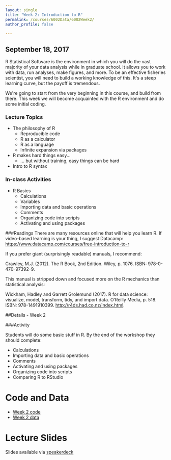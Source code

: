 ```yaml
---
layout: single
title: "Week 2: Introduction to R"
permalink: /courses/6002Data/6002Week2/
author_profile: false

---
```


##  September 18, 2017

R Statistical Software is the environment in which you will do the vast majority of your data analysis while in graduate school. It allows you to work with data, run analyses, make figures, and more. To be an effective fisheries scientist, you will need to build a working knowledge of this. It's a steep learning curve, but the payoff is tremendous. 

We're going to start from the very beginning in this course, and build from there. This week we will become acquainted with the R environment and do some initial coding.

### Lecture Topics
* The philosophy of R
    + Reproducible code
    + R as a calculator
    + R as a language
    + Infinite expansion via packages
* R makes hard things easy...
    + ... but without training, easy things can be hard
* Intro to R syntax

### In-class Activities
* R Basics
  + Calculations
  + Variables
  + Importing data and basic operations
  + Comments
  + Organizing code into scripts
  + Activating and using packages

###Readings
There are many resources online that will help you learn R. If video-based learning is your thing, I suggest Datacamp: https://www.datacamp.com/courses/free-introduction-to-r 

If you prefer giant (surprisingly readable) manuals, I recommend:

Crawley, M.J. (2012). The R Book, 2nd Edition. Wiley, p. 1076. ISBN: 978-0-470-97392-9.

This manual is stripped down and focused more on the R mechanics than statistical analysis:

Wickham, Hadley and Garrett Grolemund (2017). R for data science: visualize, model, transform, tidy, and import data. O’Reilly Media, p. 518. ISBN: 978-1491910399. http://r4ds.had.co.nz/index.html.

##Details - Week 2

###Activity

Students will do some basic stuff in R. By the end of the workshop they should complete:

* Calculations
* Importing data and basic operations
* Comments
* Activating and using packages
* Organizing code into scripts
* Comparing R to RStudio

# Code and Data

* [Week 2 code](/assets/images/FISH6002Week2Code.R)
* [Week 2 data](/assets/images/6002Week2-DiceData.csv)

# Lecture Slides

<script async class="speakerdeck-embed" data-id="b092a60be26e42108c6623f4b212c7ce" data-ratio="1.29456384323641" src="//speakerdeck.com/assets/embed.js"></script>

Slides available via [speakerdeck](https://speakerdeck.com/pandalusplatyceros/fish-6002-week-2-introduction-to-r)